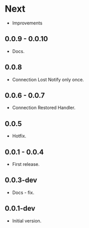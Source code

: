 # Next

* Improvements

## 0.0.9 - 0.0.10

* Docs.

## 0.0.8

* Connection Lost Notify only once.

## 0.0.6 - 0.0.7

* Connection Restored Handler.

## 0.0.5

* Hotfix.

## 0.0.1 - 0.0.4

* First release.

## 0.0.3-dev

* Docs - fix.

## 0.0.1-dev

* Initial version.
